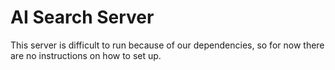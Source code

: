 # AI Search Server

This server is difficult to run because of our dependencies, so for now there are no instructions on how to set up.
